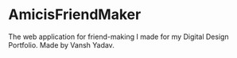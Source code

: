 # AmicisFriendMaker
The web application for friend-making I made for my Digital Design Portfolio. Made by Vansh Yadav.
